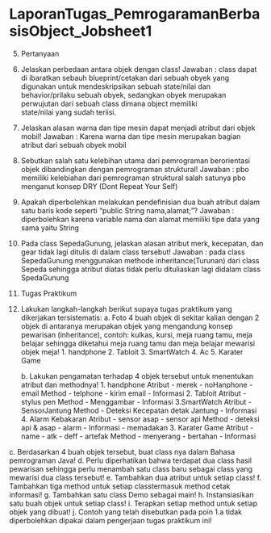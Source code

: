 # LaporanTugas_PemrogaramanBerbasisObject_Jobsheet1

5. Pertanyaan
1. Jelaskan perbedaan antara objek dengan class!
   Jawaban : 
   class dapat di ibaratkan sebauh blueprint/cetakan dari sebuah obyek yang digunakan untuk mendeskripsikan sebuah
   state/nilai dan behavior/prilaku sebuah obyek, sedangkan obyek merupakan perwujutan dari sebuah class dimana object memiliki     
   state/nilai yang sudah teriisi.

3. Jelaskan alasan warna dan tipe mesin dapat menjadi atribut dari objek mobil!
   Jawaban : 
   Karena warna dan tipe mesin merupakan bagian atribut dari sebuah obyek mobil

5. Sebutkan salah satu kelebihan utama dari pemrograman berorientasi objek dibandingkan dengan pemrograman struktural!
   Jawaban :
   pbo memiliki kelebiahan dari pemrograman struktural salah satunya pbo menganut konsep DRY (Dont Repeat Your Self)

7. Apakah diperbolehkan melakukan pendefinisian dua buah atribut dalam satu baris kode seperti “public String nama,alamat;”?
   Jawaban : 
   diperbolehkan karena variable nama dan alamat memiliki tipe data yang sama yaitu String

9. Pada class SepedaGunung, jelaskan alasan atribut merk, kecepatan, dan gear tidak lagi ditulis di dalam class tersebut!
    Jawaban : 
   pada class SepedaGunung menggunakan methode inheritance(Turunan) dari class Sepeda sehingga atribut diatas tidak perlu
   dituliaskan lagi didalam class SpedaGunung


11. Tugas Praktikum

1. Lakukan langkah-langkah berikut supaya tugas praktikum yang dikerjakan tersistematis:
	a. Foto 4 buah objek di sekitar kalian dengan 2 objek di antaranya merupakan objek yang
	   mengandung konsep pewarisan (inheritance), contoh: kulkas, kursi, meja ruang tamu, meja
	   belajar sehingga diketahui meja ruang tamu dan meja belajar mewarisi objek meja!
		1. handphone
		2. Tabloit
   		3. SmartWatch
   		4. Ac
		5. Karater Game
   
	b. Lakukan pengamatan terhadap 4 objek tersebut untuk menentukan atribut dan methodnya!
		1. handphone
    		 Atribut
		   - merek
		   - noHanphone
		   - email
    		  Method
		   - telphone 
		   - kirim email
   		   - Informasi
		2. Tabloit
         	 Atribut
	          - stylus pen
		 Method
   		  - Menggambar
   		  - Informasi
	       3.SmartWatch
                 Atribut
                  -SensorJantung
		 Method
        	  - Deteksi Kecepatan detak Jantung
    		  - Informasi
                4. Alarm Kebakaran
   		  Atribut 
		   - sensor asap
		   - sensor api
   		  Method
		   - deteksi api & asap 
		   - alarm 
          	   - Informasi
		   - memadakan 
   		3. Karater Game
     	          Atribut
		   - name
		   - atk
		   - deff
    	       	   - artefak
   		  Method
		   - menyerang
		   - bertahan
		   - Informasi

   
c. Berdasarkan 4 buah objek tersebut, buat class nya dalam Bahasa pemrograman Java!
d. Perlu diperhatikan bahwa terdapat dua class hasil pewarisan sehingga perlu menambah satu
   class baru sebagai class yang mewarisi dua class tersebut!
e. Tambahkan dua atribut untuk setiap class!
f. Tambahkan tiga method untuk setiap classtermasuk method cetak informasi!
g. Tambahkan satu class Demo sebagai main!
h. Instansiasikan satu buah objek untuk setiap class!
i. Terapkan setiap method untuk setiap objek yang dibuat!
j. Contoh yang telah disebutkan pada poin 1.a tidak diperbolehkan dipakai dalam pengerjaan
   tugas praktikum ini!
	

  

		

		

	
